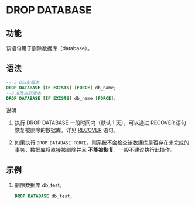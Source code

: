 # DROP DATABASE

## 功能

该语句用于删除数据库（database）。

## 语法

```sql
-- 2.0以前版本
DROP DATABASE [IF EXISTS] [FORCE] db_name;
--2.0及以后版本
DROP DATABASE [IF EXISTS] db_name [FORCE];
```

说明：

1. 执行 DROP DATABASE 一段时间内（默认 1 天），可以通过 RECOVER 语句恢复被删除的数据库。详见 [RECOVER](../data-definition/RECOVER.md) 语句。

2. 如果执行 `DROP DATABASE FORCE`，则系统不会检查该数据库是否存在未完成的事务，数据库将直接被删除并且 **不能被恢复**，一般不建议执行此操作。

## 示例

1. 删除数据库 db_test。

    ```sql
    DROP DATABASE db_test;
    ```
